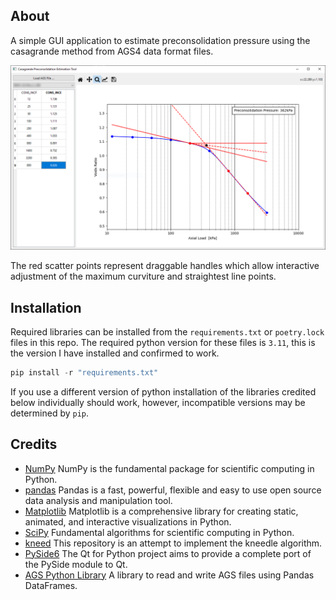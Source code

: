 ## About

A simple GUI application to estimate preconsolidation pressure using the casagrande method from AGS4 data format files.

![Screenshot of app](/assets/media/screen_capture.png?raw=true "Screenshot of app")

The red scatter points represent draggable handles which allow interactive adjustment of the maximum curviture and straightest line points.

## Installation

Required libraries can be installed from the `requirements.txt` or `poetry.lock` files in this repo. The required python version for these files is `3.11`, this is the version I have installed and confirmed to work.

```python
pip install -r "requirements.txt"
```

If you use a different version of python installation of the libraries credited below individually should work, however, incompatible versions may be determined by `pip`. 

## Credits

* [NumPy](https://numpy.org) NumPy is the fundamental package for scientific computing in Python.
* [pandas](https://pandas.pydata.org) Pandas is a fast, powerful, flexible and easy to use open source data analysis and manipulation tool.
* [Matplotlib](https://matplotlib.org) Matplotlib is a comprehensive library for creating static, animated, and interactive visualizations in Python.
* [SciPy](https://scipy.org) Fundamental algorithms for scientific computing in Python.
* [kneed](https://github.com/arvkevi/kneed/) This repository is an attempt to implement the kneedle algorithm.
* [PySide6](https://wiki.qt.io/Qt_for_Python) The Qt for Python project aims to provide a complete port of the PySide module to Qt.
* [AGS Python Library](https://gitlab.com/ags-data-format-wg/ags-python-library) A library to read and write AGS files using Pandas DataFrames.
